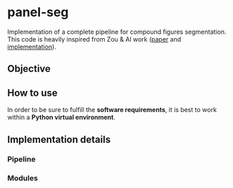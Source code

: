 # panel-seg

Implementation of a complete pipeline for compound figures segmentation.\
This code is heavily inspired from Zou & Al work ([paper](https://asistdl.onlinelibrary.wiley.com/doi/abs/10.1002/asi.24334) and [implementation](https://github.com/JieZou1/PanelSeg/tree/master/PanelSeg_Keras)).

## Objective

## How to use

In order to be sure to fulfill the **software requirements**, it is best to work within a **Python virtual environment**.


## Implementation details

### Pipeline

### Modules

